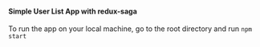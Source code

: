 
#### Simple User List App with redux-saga

To run the app on your local machine, go to the root directory and run 
```npm start```

